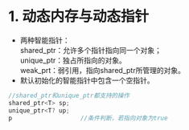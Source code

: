 # 1. 动态内存与动态指针
- 两种智能指针：  
    shared_ptr：允许多个指针指向同一个对象；  
    unique_ptr：独占所指向的对象。  
weak_prt：弱引用，指向shared_ptr所管理的对象。  
- 默认初始化的智能指针中包含一个空指针。
```C++
//shared_ptr和unique_ptr都支持的操作
shared_ptr<T> sp;
unique_ptr<T? up;
p                   //条件判断，若指向对象为true

```
